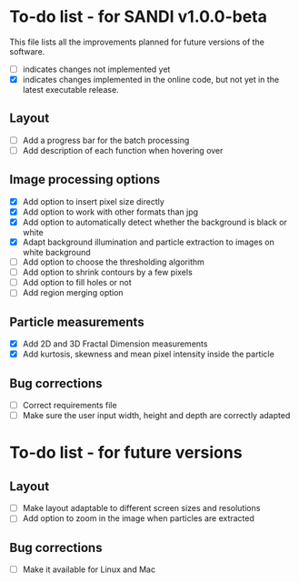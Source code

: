 # To-do list - for SANDI v1.0.0-beta

This file lists all the improvements planned for future versions of the software. 
- [ ] indicates changes not implemented yet
- [x] indicates changes implemented in the online code, but not yet in the latest executable release.

## Layout
- [ ] Add a progress bar for the batch processing
- [ ] Add description of each function when hovering over

## Image processing options
- [x] Add option to insert pixel size directly
- [x] Add option to work with other formats than jpg
- [x] Add option to automatically detect whether the background is black or white
- [x] Adapt background illumination and particle extraction to images on white background
- [ ] Add option to choose the thresholding algorithm
- [ ] Add option to shrink contours by a few pixels
- [ ] Add option to fill holes or not
- [ ] Add region merging option

## Particle measurements
- [x] Add 2D and 3D Fractal Dimension measurements
- [x] Add kurtosis, skewness and mean pixel intensity inside the particle

## Bug corrections
- [ ] Correct requirements file
- [ ] Make sure the user input width, height and depth are correctly adapted

# To-do list - for future versions

## Layout
- [ ] Make layout adaptable to different screen sizes and resolutions
- [ ] Add option to zoom in the image when particles are extracted

## Bug corrections
- [ ] Make it available for Linux and Mac
